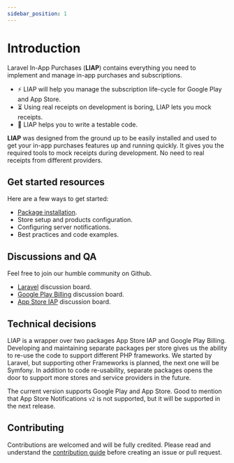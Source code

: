 ```yaml
---
sidebar_position: 1
---
```


# Introduction

Laravel In-App Purchases (**LIAP**) contains everything you need to implement
and manage in-app purchases and subscriptions.

- ⚡️ LIAP will help you manage the subscription life-cycle for Google Play and App Store.
- ⏳ Using real receipts on development is boring, LIAP lets you mock receipts.
- 🧐 LIAP helps you to write a testable code.

**LIAP** was designed from the ground up to be easily installed and used to get your in-app purchases features up and
running quickly. It gives you the required tools to mock receipts during development. No need to real receipts from
different providers.

## Get started resources

Here are a few ways to get started:

- [Package installation](/docs/get-started/installation).
- Store setup and products configuration.
- Configuring server notifications.
- Best practices and code examples.

## Discussions and QA

Feel free to join our humble community on Github.

- [Laravel](https://github.com/imdhemy/laravel-in-app-purchases/discussions) discussion board.
- [Google Play Billing](https://github.com/imdhemy/google-play-billing/discussions) discussion board.
- [App Store IAP](https://github.com/imdhemy/appstore-iap/discussions) discussion board.

## Technical decisions

LIAP is a wrapper over two packages App Store IAP and Google Play Billing. Developing and maintaining separate packages
per store gives us the ability to re-use the code to support different PHP frameworks. We started by Laravel, but
supporting other Frameworks is planned, the next one will be Symfony. In addition to code re-usability, separate
packages opens the door to support more stores and service providers in the future.

The current version supports Google Play and App Store. Good to mention that App Store Notifications `v2` is not
supported, but it will be supported in the next release.

## Contributing

Contributions are welcomed and will be fully credited. Please read and understand
the [contribution guide](/docs/contributing) before creating an issue or pull request.
